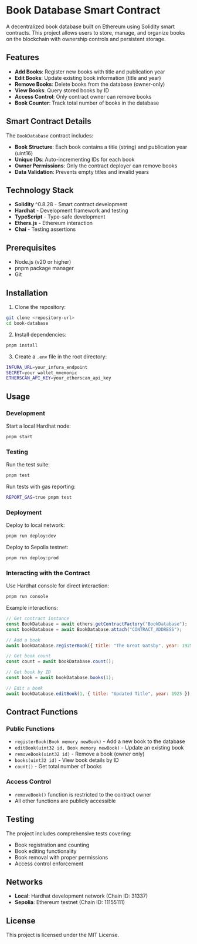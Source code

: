 # Book Database Smart Contract

A decentralized book database built on Ethereum using Solidity smart contracts. This project allows users to store, manage, and organize books on the blockchain with ownership controls and persistent storage.

## Features

- **Add Books**: Register new books with title and publication year
- **Edit Books**: Update existing book information (title and year)
- **Remove Books**: Delete books from the database (owner-only)
- **View Books**: Query stored books by ID
- **Access Control**: Only contract owner can remove books
- **Book Counter**: Track total number of books in the database

## Smart Contract Details

The `BookDatabase` contract includes:

- **Book Structure**: Each book contains a title (string) and publication year (uint16)
- **Unique IDs**: Auto-incrementing IDs for each book
- **Owner Permissions**: Only the contract deployer can remove books
- **Data Validation**: Prevents empty titles and invalid years

## Technology Stack

- **Solidity** ^0.8.28 - Smart contract development
- **Hardhat** - Development framework and testing
- **TypeScript** - Type-safe development
- **Ethers.js** - Ethereum interaction
- **Chai** - Testing assertions

## Prerequisites

- Node.js (v20 or higher)
- pnpm package manager
- Git

## Installation

1. Clone the repository:
```bash
git clone <repository-url>
cd book-database
```

2. Install dependencies:
```bash
pnpm install
```

3. Create a `.env` file in the root directory:
```bash
INFURA_URL=your_infura_endpoint
SECRET=your_wallet_mnemonic
ETHERSCAN_API_KEY=your_etherscan_api_key
```

## Usage

### Development

Start a local Hardhat node:
```bash
pnpm start
```

### Testing

Run the test suite:
```bash
pnpm test
```

Run tests with gas reporting:
```bash
REPORT_GAS=true pnpm test
```

### Deployment

Deploy to local network:
```bash
pnpm run deploy:dev
```

Deploy to Sepolia testnet:
```bash
pnpm run deploy:prod
```

### Interacting with the Contract

Use Hardhat console for direct interaction:
```bash
pnpm run console
```

Example interactions:
```javascript
// Get contract instance
const BookDatabase = await ethers.getContractFactory("BookDatabase");
const bookDatabase = await BookDatabase.attach("CONTRACT_ADDRESS");

// Add a book
await bookDatabase.registerBook({ title: "The Great Gatsby", year: 1925 });

// Get book count
const count = await bookDatabase.count();

// Get book by ID
const book = await bookDatabase.books(1);

// Edit a book
await bookDatabase.editBook(1, { title: "Updated Title", year: 1925 });
```

## Contract Functions

### Public Functions

- `registerBook(Book memory newBook)` - Add a new book to the database
- `editBook(uint32 id, Book memory newBook)` - Update an existing book
- `removeBook(uint32 id)` - Remove a book (owner only)
- `books(uint32 id)` - View book details by ID
- `count()` - Get total number of books

### Access Control

- `removeBook()` function is restricted to the contract owner
- All other functions are publicly accessible

## Testing

The project includes comprehensive tests covering:

- Book registration and counting
- Book editing functionality
- Book removal with proper permissions
- Access control enforcement

## Networks

- **Local**: Hardhat development network (Chain ID: 31337)
- **Sepolia**: Ethereum testnet (Chain ID: 11155111)

## License

This project is licensed under the MIT License.
